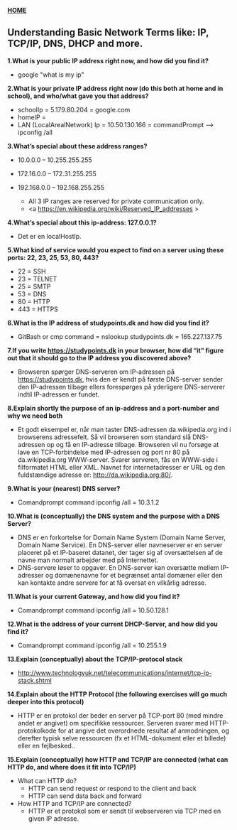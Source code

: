 [**HOME**](index.md)


## Understanding Basic Network Terms like: IP, TCP/IP, DNS, DHCP and more.


**1.What is your public IP address right now, and how did you find it?**
 * google "what is my ip"
 

**2.What is your private IP address right now (do this both at home and in school), and who/what gave you that address?**
  * schoolIp = 5.179.80.204 = google.com
  * homeIP =
  * LAN (LocalArealNetwork) Ip = 10.50.130.166 = commandPrompt --> ipconfig /all

**3.What’s special about these address ranges?**
  * 10.0.0.0 – 10.255.255.255
  * 172.16.0.0 – 172.31.255.255
  * 192.168.0.0 – 192.168.255.255

      * All 3 IP ranges are reserved for private communication only. 
      * <a https://en.wikipedia.org/wiki/Reserved_IP_addresses > </a>

**4.What’s special about this ip-address: 127.0.0.1?**
  * Det er en localHostIp.

**5.What kind of service would you expect to find on a server using these ports: 22, 23, 25, 53, 80, 443?**
  * 22 = SSH
  * 23 = TELNET
  * 25 = SMTP
  * 53 = DNS
  * 80 = HTTP
  * 443 = HTTPS

**6.What is the IP address of studypoints.dk and how did you find it?**
  * GitBash or cmp command = nslookup studypoints.dk = 165.227.137.75

**7.If you write https://studypoints.dk in your browser, how did “it” figure out that it should go to the IP address you discovered above?**
  * Browseren spørger DNS-serveren om IP-adressen på https://studypoints.dk, hvis den er kendt på første DNS-server sender den IP-adressen tilbage ellers forespørges på yderligere DNS-serverer indtil IP-adressen er fundet.

**8.Explain shortly the purpose of an ip-address and a port-number and why we need both**
  * Et godt eksempel er, når man taster DNS-adressen da.wikipedia.org ind i browserens adressefelt. Så vil browseren som standard slå DNS-adressen op og få en IP-adresse tilbage. Browseren vil nu forsøge at lave en TCP-forbindelse med IP-adressen og port nr 80 på da.wikipedia.org WWW-server. Svarer serveren, fås en WWW-side i filformatet HTML eller XML. Navnet for internetadresser er URL og den fuldstændige adresse er: http://da.wikipedia.org:80/.

**9.What is your (nearest) DNS server?**
  * Comandprompt command ipconfig /all = 10.3.1.2

**10.What is (conceptually) the DNS system and the purpose with a DNS Server?**
  * DNS er en forkortelse for Domain Name System (Domain Name Server, Domain Name Service). En DNS-server eller navneserver er en server placeret på et IP-baseret datanet, der tager sig af oversættelsen af de navne man normalt arbejder med på Internettet.
  * DNS-servere løser to opgaver. En DNS-server kan oversætte mellem IP-adresser og domænenavne for et begrænset antal domæner eller den kan kontakte andre servere for at få oversat en vilkårlig adresse.

**11.What is your current Gateway, and how did you find it?**
  * Comandprompt command ipconfig /all = 10.50.128.1

**12.What is the address of your current DHCP-Server, and how did you find it?**
  * Comandprompt command ipconfig /all = 10.255.1.9

**13.Explain (conceptually) about the TCP/IP-protocol stack**
  * http://www.technologyuk.net/telecommunications/internet/tcp-ip-stack.shtml

**14.Explain about the HTTP Protocol (the following exercises will go much deeper into this protocol)**
  * HTTP er en protokol der beder en server på TCP-port 80 (med mindre andet er angivet) om specifikke ressourcer. Serveren svarer med HTTP-protokolkode for at angive det overordnede resultat af anmodningen, og derefter typisk selve ressourcen (fx et HTML-dokument eller et billede) eller en fejlbesked.. 

**15.Explain (conceptually) how HTTP and TCP/IP are connected (what can HTTP do, and where does it fit into TCP/IP)**
  * What can HTTP do?
    * HTTP can send request or respond to the client and back
    * HTTP can send data back and forward
  * How HTTP and TCP/IP are connected?
    * HTTP er et protokol som er sendt til webserveren via TCP med en given IP adresse.
